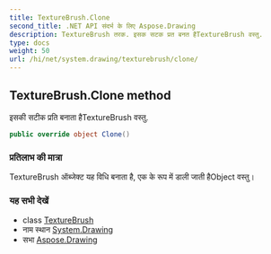 ```yaml
---
title: TextureBrush.Clone
second_title: .NET API संदर्भ के लिए Aspose.Drawing
description: TextureBrush तरक. इसक सटक प्रत बनत हैTextureBrush वस्तु.
type: docs
weight: 50
url: /hi/net/system.drawing/texturebrush/clone/
---
```

## TextureBrush.Clone method

इसकी सटीक प्रति बनाता हैTextureBrush वस्तु.

```csharp
public override object Clone()
```

### प्रतिलाभ की मात्रा

TextureBrush ऑब्जेक्ट यह विधि बनाता है, एक के रूप में डाली जाती हैObject वस्तु।

### यह सभी देखें

* class [TextureBrush](../)
* नाम स्थान [System.Drawing](../../texturebrush/)
* सभा [Aspose.Drawing](../../../)


